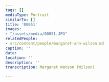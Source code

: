 ```yaml
---
tags: []
mediaType: Portrait
similarTo: []
title: '00051'
images:
- "/assets/media/00051.JPG"
relatedPeople:
- src/content/people/margaret-ann-wilson.md
caption: ''
date: 
location: ''
description: ''
transcription: Margaret Watson (Wilson)

---
```

